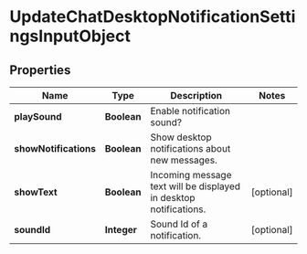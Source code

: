 
# UpdateChatDesktopNotificationSettingsInputObject

## Properties
Name | Type | Description | Notes
------------ | ------------- | ------------- | -------------
**playSound** | **Boolean** | Enable notification sound? | 
**showNotifications** | **Boolean** | Show desktop notifications about new messages. | 
**showText** | **Boolean** | Incoming message text will be displayed in desktop notifications. |  [optional]
**soundId** | **Integer** | Sound Id of a notification. |  [optional]



